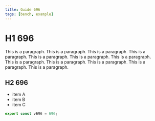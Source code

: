 ```yaml
---
title: Guide 696
tags: [bench, example]
---
```


# H1 696

This is a paragraph. This is a paragraph. This is a paragraph. This is a paragraph. This is a paragraph. This is a paragraph. This is a paragraph. This is a paragraph. This is a paragraph. This is a paragraph. This is a paragraph. This is a paragraph. 

## H2 696

- item A
- item B
- item C

```ts
export const v696 = 696;
```